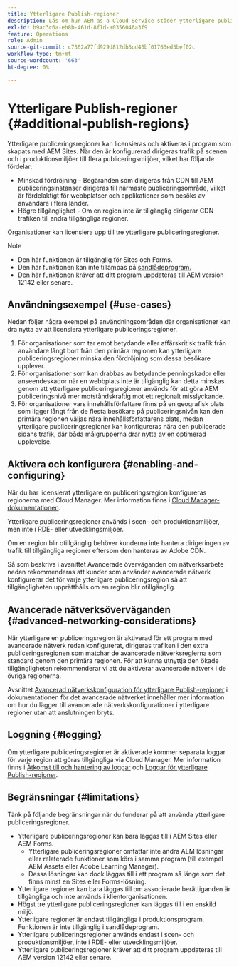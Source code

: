 ```yaml
---
title: Ytterligare Publish-regioner
description: Läs om hur AEM as a Cloud Service stöder ytterligare publiceringsregioner för ökad tillgänglighet och minskad latens.
exl-id: b9ac3c6a-eb8b-461d-8f1d-a0356046a3f9
feature: Operations
role: Admin
source-git-commit: c7362a77fd929d812db3cd40bf01763ed3bef02c
workflow-type: tm+mt
source-wordcount: '663'
ht-degree: 0%

---
```



# Ytterligare Publish-regioner {#additional-publish-regions}

Ytterligare publiceringsregioner kan licensieras och aktiveras i program som skapats med AEM Sites. När den är konfigurerad dirigeras trafik på scenen och i produktionsmiljöer till flera publiceringsmiljöer, vilket har följande fördelar:

* Minskad fördröjning - Begäranden som dirigeras från CDN till AEM publiceringsinstanser dirigeras till närmaste publiceringsområde, vilket är fördelaktigt för webbplatser och applikationer som besöks av användare i flera länder.
* Högre tillgänglighet - Om en region inte är tillgänglig dirigerar CDN trafiken till andra tillgängliga regioner.

Organisationer kan licensiera upp till tre ytterligare publiceringsregioner.

>[!NOTE]
>
>* Den här funktionen är tillgänglig för Sites och Forms.
>* Den här funktionen kan inte tillämpas på [sandlådeprogram.](/help/implementing/cloud-manager/getting-access-to-aem-in-cloud/introduction-sandbox-programs.md)
>* Den här funktionen kräver att ditt program uppdateras till AEM version 12142 eller senare.

## Användningsexempel {#use-cases}

Nedan följer några exempel på användningsområden där organisationer kan dra nytta av att licensiera ytterligare publiceringsregioner.

1. För organisationer som tar emot betydande eller affärskritisk trafik från användare långt bort från den primära regionen kan ytterligare publiceringsregioner minska den fördröjning som dessa besökare upplever.
1. För organisationer som kan drabbas av betydande penningskador eller anseendeskador när en webbplats inte är tillgänglig kan detta minskas genom att ytterligare publiceringsregioner används för att göra AEM publiceringsnivå mer motståndskraftig mot ett regionalt misslyckande.
1. För organisationer vars innehållsförfattare finns på en geografisk plats som ligger långt från de flesta besökare på publiceringsnivån kan den primära regionen väljas nära innehållsförfattarens plats, medan ytterligare publiceringsregioner kan konfigureras nära den publicerade sidans trafik, där båda målgrupperna drar nytta av en optimerad upplevelse.

## Aktivera och konfigurera {#enabling-and-configuring}

När du har licensierat ytterligare en publiceringsregion konfigureras regionerna med Cloud Manager. Mer information finns i [Cloud Manager-dokumentationen](/help/implementing/cloud-manager/manage-environments.md#multiple-regions).

Ytterligare publiceringsregioner används i scen- och produktionsmiljöer, men inte i RDE- eller utvecklingsmiljöer.

Om en region blir otillgänglig behöver kunderna inte hantera dirigeringen av trafik till tillgängliga regioner eftersom den hanteras av Adobe CDN.

Så som beskrivs i avsnittet Avancerade överväganden om nätverksarbete nedan rekommenderas att kunder som använder avancerade nätverk konfigurerar det för varje ytterligare publiceringsregion så att tillgängligheten upprätthålls om en region blir otillgänglig.


## Avancerade nätverksöverväganden {#advanced-networking-considerations}

När ytterligare en publiceringsregion är aktiverad för ett program med avancerade nätverk redan konfigurerat, dirigeras trafiken i den extra publiceringsregionen som matchar de avancerade nätverksreglerna som standard genom den primära regionen. För att kunna utnyttja den ökade tillgängligheten rekommenderar vi att du aktiverar avancerade nätverk i de övriga regionerna.

Avsnittet [Avancerad nätverkskonfiguration för ytterligare Publish-regioner](/help/security/configuring-advanced-networking.md#advanced-networking-configuration-for-additional-publish-regions) i dokumentationen för det avancerade nätverket innehåller mer information om hur du lägger till avancerade nätverkskonfigurationer i ytterligare regioner utan att anslutningen bryts.

## Loggning {#logging}

Om ytterligare publiceringsregioner är aktiverade kommer separata loggar för varje region att göras tillgängliga via Cloud Manager. Mer information finns i [Åtkomst till och hantering av loggar](/help/implementing/cloud-manager/manage-logs.md) och [Loggar för ytterligare Publish-regioner](/help/implementing/developing/introduction/logging.md#logs-for-additional-publish-regions).

## Begränsningar {#limitations}

Tänk på följande begränsningar när du funderar på att använda ytterligare publiceringsregioner.

* Ytterligare publiceringsregioner kan bara läggas till i AEM Sites eller AEM Forms.
   * Ytterligare publiceringsregioner omfattar inte andra AEM lösningar eller relaterade funktioner som körs i samma program (till exempel AEM Assets eller Adobe Learning Manager).
   * Dessa lösningar kan dock läggas till i ett program så länge som det finns minst en Sites eller Forms-lösning.
* Ytterligare regioner kan bara läggas till om associerade berättiganden är tillgängliga och inte används i klientorganisationen.
* Högst tre ytterligare publiceringsregioner kan läggas till i en enskild miljö.
* Ytterligare regioner är endast tillgängliga i produktionsprogram. Funktionen är inte tillgänglig i sandlådeprogram.
* Ytterligare publiceringsregioner används endast i scen- och produktionsmiljöer, inte i RDE- eller utvecklingsmiljöer.
* Ytterligare publiceringsregioner kräver att ditt program uppdateras till AEM version 12142 eller senare.
